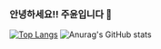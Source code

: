 ### 안녕하세요!! 주윤입니다 👋

<!--
**jooyun-1/jooyun-1** is a ✨ _special_ ✨ repository because its `README.md` (this file) appears on your GitHub profile.

Here are some ideas to get you started:

- 🔭 I’m currently working on ...
- 🌱 I’m currently learning ...
- 👯 I’m looking to collaborate on ...
- 🤔 I’m looking for help with ...
- 💬 Ask me about ...
- 📫 How to reach me: ...
- 😄 Pronouns: ...
- ⚡ Fun fact: ...
-->
[![Top Langs](https://github-readme-stats.vercel.app/api/top-langs/?username=jooyun-1&layout=compact)](https://github.com/jooyun-1/github-readme-stats)
![Anurag's GitHub stats](https://github-readme-stats.vercel.app/api?username=jooyun-1&show_icons=true&theme=radical)


